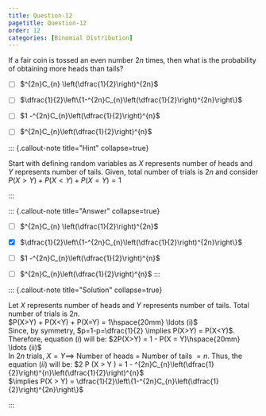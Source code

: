 ```yaml
---
title: Question-12
pagetitle: Question-12
order: 12
categories: [Binomial Distribution]
---
```

If a fair coin is tossed an even number $2n$ times, then what is the probability of obtaining more heads than tails? 

- [ ] $^{2n}C_{n} \left(\dfrac{1}{2}\right)^{2n}$
  
- [ ] $\dfrac{1}{2}\left\{1-^{2n}C_{n}\left(\dfrac{1}{2}\right)^{2n}\right\}$  
  
- [ ] $1 -^{2n}C_{n}\left(\dfrac{1}{2}\right)^{n}$  
  
- [ ] $^{2n}C_{n}\left(\dfrac{1}{2}\right)^{n}$
  

::: {.callout-note title="Hint" collapse=true}

  Start with defining random variables as $X$ represents number of heads and $Y$ represents number of tails. Given, total number of trials is $2n$ and consider
  $P(X>Y) + P(X<Y) + P(X=Y) = 1$

:::

::: {.callout-note title="Answer" collapse=true}

- [ ] $^{2n}C_{n} \left(\dfrac{1}{2}\right)^{2n}$
  
- [x] $\dfrac{1}{2}\left\{1-^{2n}C_{n}\left(\dfrac{1}{2}\right)^{2n}\right\}$  
  
- [ ] $1 -^{2n}C_{n}\left(\dfrac{1}{2}\right)^{n}$  
  
- [ ] $^{2n}C_{n}\left(\dfrac{1}{2}\right)^{n}$
:::

::: {.callout-note title="Solution" collapse=true}

Let $X$ represents number of heads and $Y$ represents number of tails. Total number of trials is $2n$.  
    $P(X>Y) + P(X<Y) + P(X=Y) = 1\hspace{20mm} \ldots (i)$  
    Since, by symmetry, $p=1-p=\dfrac{1}{2} \implies P(X>Y) = P(X<Y)$. Therefore, equation $(i)$ will be:
   $2P(X>Y) = 1 - P(X = Y)\hspace{20mm} \ldots (ii)$  
    In $2n$ trials, $X = Y \implies$ Number of heads $=$ Number of tails $=n$. Thus, the equation $(ii)$ will be:
    $2 P (X > Y ) = 1 - ^{2n}C_{n}\left(\dfrac{1}{2}\right)^{n}\left(\dfrac{1}{2}\right)^{n}$   
    $\implies P(X > Y) = \dfrac{1}{2}\left\{1-^{2n}C_{n}\left(\dfrac{1}{2}\right)^{2n}\right\}$

:::